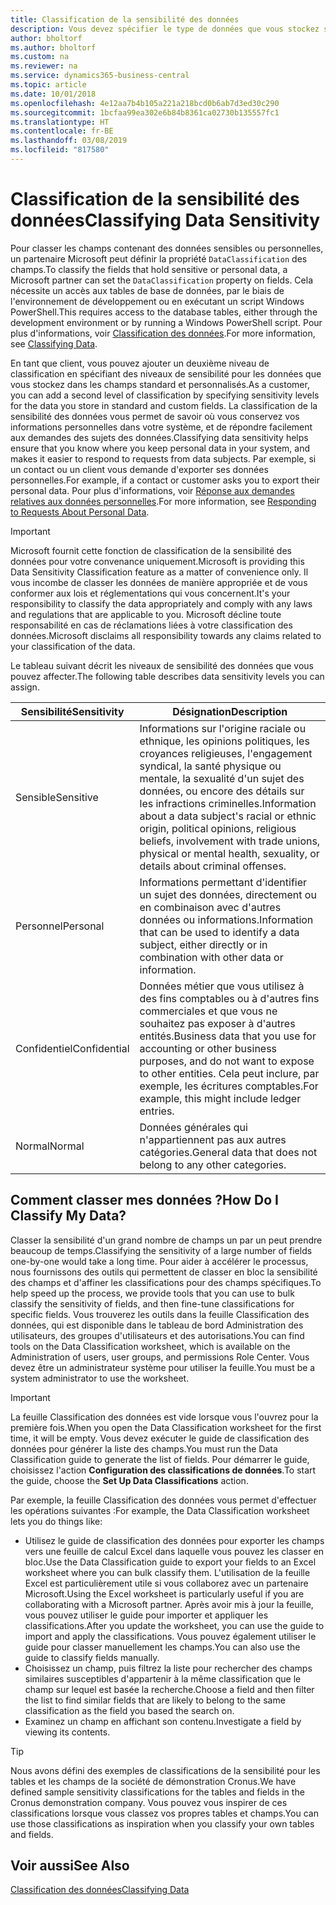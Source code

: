 ```yaml
---
title: Classification de la sensibilité des données
description: Vous devez spécifier le type de données que vous stockez sur les personnes afin de pouvoir répondre aux demandes des sujets des données.
author: bholtorf
ms.author: bholtorf
ms.custom: na
ms.reviewer: na
ms.service: dynamics365-business-central
ms.topic: article
ms.date: 10/01/2018
ms.openlocfilehash: 4e12aa7b4b105a221a218bcd0b6ab7d3ed30c290
ms.sourcegitcommit: 1bcfaa99ea302e6b84b8361ca02730b135557fc1
ms.translationtype: HT
ms.contentlocale: fr-BE
ms.lasthandoff: 03/08/2019
ms.locfileid: "817580"
---
```

# <a name="classifying-data-sensitivity"></a><span data-ttu-id="71d1b-103">Classification de la sensibilité des données</span><span class="sxs-lookup"><span data-stu-id="71d1b-103">Classifying Data Sensitivity</span></span>
<span data-ttu-id="71d1b-104">Pour classer les champs contenant des données sensibles ou personnelles, un partenaire Microsoft peut définir la propriété ```DataClassification``` des champs.</span><span class="sxs-lookup"><span data-stu-id="71d1b-104">To classify the fields that hold sensitive or personal data, a Microsoft partner can set the ```DataClassification``` property on fields.</span></span> <span data-ttu-id="71d1b-105">Cela nécessite un accès aux tables de base de données, par le biais de l'environnement de développement ou en exécutant un script Windows PowerShell.</span><span class="sxs-lookup"><span data-stu-id="71d1b-105">This requires access to the database tables, either through the development environment or by running a Windows PowerShell script.</span></span> <span data-ttu-id="71d1b-106">Pour plus d'informations, voir [Classification des données](https://docs.microsoft.com/en-us/dynamics-nav/classifying-data).</span><span class="sxs-lookup"><span data-stu-id="71d1b-106">For more information, see [Classifying Data](https://docs.microsoft.com/en-us/dynamics-nav/classifying-data).</span></span>  

<span data-ttu-id="71d1b-107">En tant que client, vous pouvez ajouter un deuxième niveau de classification en spécifiant des niveaux de sensibilité pour les données que vous stockez dans les champs standard et personnalisés.</span><span class="sxs-lookup"><span data-stu-id="71d1b-107">As a customer, you can add a second level of classification by specifying sensitivity levels for the data you store in standard and custom fields.</span></span> <span data-ttu-id="71d1b-108">La classification de la sensibilité des données vous permet de savoir où vous conservez vos informations personnelles dans votre système, et de répondre facilement aux demandes des sujets des données.</span><span class="sxs-lookup"><span data-stu-id="71d1b-108">Classifying data sensitivity helps ensure that you know where you keep personal data in your system, and makes it easier to respond to requests from data subjects.</span></span> <span data-ttu-id="71d1b-109">Par exemple, si un contact ou un client vous demande d'exporter ses données personnelles.</span><span class="sxs-lookup"><span data-stu-id="71d1b-109">For example, if a contact or customer asks you to export their personal data.</span></span> <span data-ttu-id="71d1b-110">Pour plus d'informations, voir [Réponse aux demandes relatives aux données personnelles](admin-responding-to-requests-about-personal-data.md).</span><span class="sxs-lookup"><span data-stu-id="71d1b-110">For more information, see [Responding to Requests About Personal Data](admin-responding-to-requests-about-personal-data.md).</span></span>

> [!Important]
> <span data-ttu-id="71d1b-111">Microsoft fournit cette fonction de classification de la sensibilité des données pour votre convenance uniquement.</span><span class="sxs-lookup"><span data-stu-id="71d1b-111">Microsoft is providing this Data Sensitivity Classification feature as a matter of convenience only.</span></span> <span data-ttu-id="71d1b-112">Il vous incombe de classer les données de manière appropriée et de vous conformer aux lois et réglementations qui vous concernent.</span><span class="sxs-lookup"><span data-stu-id="71d1b-112">It's your responsibility to classify the data appropriately and comply with any laws and regulations that are applicable to you.</span></span> <span data-ttu-id="71d1b-113">Microsoft décline toute responsabilité en cas de réclamations liées à votre classification des données.</span><span class="sxs-lookup"><span data-stu-id="71d1b-113">Microsoft disclaims all responsibility towards any claims related to your classification of the data.</span></span>  

<span data-ttu-id="71d1b-114">Le tableau suivant décrit les niveaux de sensibilité des données que vous pouvez affecter.</span><span class="sxs-lookup"><span data-stu-id="71d1b-114">The following table describes data sensitivity levels you can assign.</span></span>

|<span data-ttu-id="71d1b-115">Sensibilité</span><span class="sxs-lookup"><span data-stu-id="71d1b-115">Sensitivity</span></span>|<span data-ttu-id="71d1b-116">Désignation</span><span class="sxs-lookup"><span data-stu-id="71d1b-116">Description</span></span>|
|----|----|
|<span data-ttu-id="71d1b-117">Sensible</span><span class="sxs-lookup"><span data-stu-id="71d1b-117">Sensitive</span></span> | <span data-ttu-id="71d1b-118">Informations sur l'origine raciale ou ethnique, les opinions politiques, les croyances religieuses, l'engagement syndical, la santé physique ou mentale, la sexualité d'un sujet des données, ou encore des détails sur les infractions criminelles.</span><span class="sxs-lookup"><span data-stu-id="71d1b-118">Information about a data subject's racial or ethnic origin, political opinions, religious beliefs, involvement with trade unions, physical or mental health, sexuality, or details about criminal offenses.</span></span> |
|<span data-ttu-id="71d1b-119">Personnel</span><span class="sxs-lookup"><span data-stu-id="71d1b-119">Personal</span></span> | <span data-ttu-id="71d1b-120">Informations permettant d'identifier un sujet des données, directement ou en combinaison avec d'autres données ou informations.</span><span class="sxs-lookup"><span data-stu-id="71d1b-120">Information that can be used to identify a data subject, either directly or in combination with other data or information.</span></span>|
|<span data-ttu-id="71d1b-121">Confidentiel</span><span class="sxs-lookup"><span data-stu-id="71d1b-121">Confidential</span></span> | <span data-ttu-id="71d1b-122">Données métier que vous utilisez à des fins comptables ou à d'autres fins commerciales et que vous ne souhaitez pas exposer à d'autres entités.</span><span class="sxs-lookup"><span data-stu-id="71d1b-122">Business data that you use for accounting or other business purposes, and do not want to expose to other entities.</span></span> <span data-ttu-id="71d1b-123">Cela peut inclure, par exemple, les écritures comptables.</span><span class="sxs-lookup"><span data-stu-id="71d1b-123">For example, this might include ledger entries.</span></span>|
|<span data-ttu-id="71d1b-124">Normal</span><span class="sxs-lookup"><span data-stu-id="71d1b-124">Normal</span></span> | <span data-ttu-id="71d1b-125">Données générales qui n'appartiennent pas aux autres catégories.</span><span class="sxs-lookup"><span data-stu-id="71d1b-125">General data that does not belong to any other categories.</span></span>|

## <a name="how-do-i-classify-my-data"></a><span data-ttu-id="71d1b-126">Comment classer mes données ?</span><span class="sxs-lookup"><span data-stu-id="71d1b-126">How Do I Classify My Data?</span></span>
<span data-ttu-id="71d1b-127">Classer la sensibilité d'un grand nombre de champs un par un peut prendre beaucoup de temps.</span><span class="sxs-lookup"><span data-stu-id="71d1b-127">Classifying the sensitivity of a large number of fields one-by-one would take a long time.</span></span> <span data-ttu-id="71d1b-128">Pour aider à accélérer le processus, nous fournissons des outils qui permettent de classer en bloc la sensibilité des champs et d'affiner les classifications pour des champs spécifiques.</span><span class="sxs-lookup"><span data-stu-id="71d1b-128">To help speed up the process, we provide tools that you can use to bulk classify the sensitivity of fields, and then fine-tune classifications for specific fields.</span></span> <span data-ttu-id="71d1b-129">Vous trouverez les outils dans la feuille Classification des données, qui est disponible dans le tableau de bord Administration des utilisateurs, des groupes d'utilisateurs et des autorisations.</span><span class="sxs-lookup"><span data-stu-id="71d1b-129">You can find tools on the Data Classification worksheet, which is available on the Administration of users, user groups, and permissions Role Center.</span></span> <span data-ttu-id="71d1b-130">Vous devez être un administrateur système pour utiliser la feuille.</span><span class="sxs-lookup"><span data-stu-id="71d1b-130">You must be a system administrator to use the worksheet.</span></span>

> [!Important]
> <span data-ttu-id="71d1b-131">La feuille Classification des données est vide lorsque vous l'ouvrez pour la première fois.</span><span class="sxs-lookup"><span data-stu-id="71d1b-131">When you open the Data Classification worksheet for the first time, it will be empty.</span></span> <span data-ttu-id="71d1b-132">Vous devez exécuter le guide de classification des données pour générer la liste des champs.</span><span class="sxs-lookup"><span data-stu-id="71d1b-132">You must run the Data Classification guide to generate the list of fields.</span></span> <span data-ttu-id="71d1b-133">Pour démarrer le guide, choisissez l'action **Configuration des classifications de données**.</span><span class="sxs-lookup"><span data-stu-id="71d1b-133">To start the guide, choose the **Set Up Data Classifications** action.</span></span>

<span data-ttu-id="71d1b-134">Par exemple, la feuille Classification des données vous permet d'effectuer les opérations suivantes :</span><span class="sxs-lookup"><span data-stu-id="71d1b-134">For example, the Data Classification worksheet lets you do things like:</span></span>  

* <span data-ttu-id="71d1b-135">Utilisez le guide de classification des données pour exporter les champs vers une feuille de calcul Excel dans laquelle vous pouvez les classer en bloc.</span><span class="sxs-lookup"><span data-stu-id="71d1b-135">Use the Data Classification guide to export your fields to an Excel worksheet where you can bulk classify them.</span></span> <span data-ttu-id="71d1b-136">L'utilisation de la feuille Excel est particulièrement utile si vous collaborez avec un partenaire Microsoft.</span><span class="sxs-lookup"><span data-stu-id="71d1b-136">Using the Excel worksheet is particularly useful if you are collaborating with a Microsoft partner.</span></span> <span data-ttu-id="71d1b-137">Après avoir mis à jour la feuille, vous pouvez utiliser le guide pour importer et appliquer les classifications.</span><span class="sxs-lookup"><span data-stu-id="71d1b-137">After you update the worksheet, you can use the guide to import and apply the classifications.</span></span> <span data-ttu-id="71d1b-138">Vous pouvez également utiliser le guide pour classer manuellement les champs.</span><span class="sxs-lookup"><span data-stu-id="71d1b-138">You can also use the guide to classify fields manually.</span></span>  
* <span data-ttu-id="71d1b-139">Choisissez un champ, puis filtrez la liste pour rechercher des champs similaires susceptibles d'appartenir à la même classification que le champ sur lequel est basée la recherche.</span><span class="sxs-lookup"><span data-stu-id="71d1b-139">Choose a field and then filter the list to find similar fields that are likely to belong to the same classification as the field you based the search on.</span></span>  
* <span data-ttu-id="71d1b-140">Examinez un champ en affichant son contenu.</span><span class="sxs-lookup"><span data-stu-id="71d1b-140">Investigate a field by viewing its contents.</span></span>  

> [!Tip]
> <span data-ttu-id="71d1b-141">Nous avons défini des exemples de classifications de la sensibilité pour les tables et les champs de la société de démonstration Cronus.</span><span class="sxs-lookup"><span data-stu-id="71d1b-141">We have defined sample sensitivity classifications for the tables and fields in the Cronus demonstration company.</span></span> <span data-ttu-id="71d1b-142">Vous pouvez vous inspirer de ces classifications lorsque vous classez vos propres tables et champs.</span><span class="sxs-lookup"><span data-stu-id="71d1b-142">You can use those classifications as inspiration when you classify your own tables and fields.</span></span>

## <a name="see-also"></a><span data-ttu-id="71d1b-143">Voir aussi</span><span class="sxs-lookup"><span data-stu-id="71d1b-143">See Also</span></span>
[<span data-ttu-id="71d1b-144">Classification des données</span><span class="sxs-lookup"><span data-stu-id="71d1b-144">Classifying Data</span></span>](https://docs.microsoft.com/en-us/dynamics-nav/classifying-data)  
